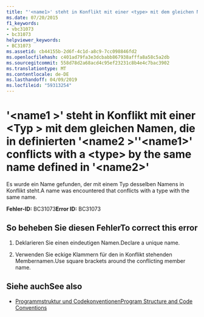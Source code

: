 ```yaml
---
title: "'<name1>' steht in Konflikt mit einer <type> mit dem gleichen Namen, die in definierten'<name2>'"
ms.date: 07/20/2015
f1_keywords:
- vbc31073
- bc31073
helpviewer_keywords:
- BC31073
ms.assetid: cb44155b-2d6f-4c1d-a8c9-7cc098846fd2
ms.openlocfilehash: c401ad79fa3e3dcbabb867938afffa8a58c5a2db
ms.sourcegitcommit: 558d78d2a68acd4c95ef23231c8b4e4c7bac3902
ms.translationtype: MT
ms.contentlocale: de-DE
ms.lasthandoff: 04/09/2019
ms.locfileid: "59313254"
---
```

# <a name="name1-conflicts-with-a-type-by-the-same-name-defined-in-name2"></a><span data-ttu-id="9bf82-102">'\<name1 >' steht in Konflikt mit einer \<Typ > mit dem gleichen Namen, die in definierten '\<name2 >'</span><span class="sxs-lookup"><span data-stu-id="9bf82-102">'\<name1>' conflicts with a \<type> by the same name defined in '\<name2>'</span></span>
<span data-ttu-id="9bf82-103">Es wurde ein Name gefunden, der mit einem Typ desselben Namens in Konflikt steht.</span><span class="sxs-lookup"><span data-stu-id="9bf82-103">A name was encountered that conflicts with a type with the same name.</span></span>  
  
 <span data-ttu-id="9bf82-104">**Fehler-ID:** BC31073</span><span class="sxs-lookup"><span data-stu-id="9bf82-104">**Error ID:** BC31073</span></span>  
  
## <a name="to-correct-this-error"></a><span data-ttu-id="9bf82-105">So beheben Sie diesen Fehler</span><span class="sxs-lookup"><span data-stu-id="9bf82-105">To correct this error</span></span>  
  
1. <span data-ttu-id="9bf82-106">Deklarieren Sie einen eindeutigen Namen.</span><span class="sxs-lookup"><span data-stu-id="9bf82-106">Declare a unique name.</span></span>  
  
2. <span data-ttu-id="9bf82-107">Verwenden Sie eckige Klammern für den in Konflikt stehenden Membernamen.</span><span class="sxs-lookup"><span data-stu-id="9bf82-107">Use square brackets around the conflicting member name.</span></span>  
  
## <a name="see-also"></a><span data-ttu-id="9bf82-108">Siehe auch</span><span class="sxs-lookup"><span data-stu-id="9bf82-108">See also</span></span>

- [<span data-ttu-id="9bf82-109">Programmstruktur und Codekonventionen</span><span class="sxs-lookup"><span data-stu-id="9bf82-109">Program Structure and Code Conventions</span></span>](../../visual-basic/programming-guide/program-structure/program-structure-and-code-conventions.md)
